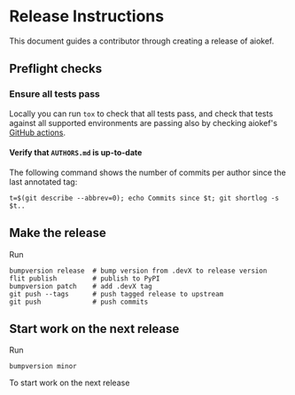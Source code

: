 # Release Instructions

This document guides a contributor through creating a release of aiokef.

## Preflight checks

### Ensure all tests pass

Locally you can run `tox` to check that all tests pass, and check that tests
against all supported environments are passing also by checking aiokef's
[GitHub actions](https://github.com/basnijholt/aiokef/actions?query=branch%3Amaster+workflow%3Atests).

#### Verify that `AUTHORS.md` is up-to-date

The following command shows the number of commits per author since the last
annotated tag:
```
t=$(git describe --abbrev=0); echo Commits since $t; git shortlog -s $t..
```

## Make the release

Run

```
bumpversion release  # bump version from .devX to release version
flit publish         # publish to PyPI
bumpversion patch    # add .devX tag
git push --tags      # push tagged release to upstream
git push             # push commits
```

## Start work on the next release

Run

```
bumpversion minor
```

To start work on the next release
